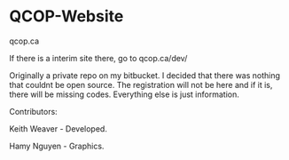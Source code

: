 QCOP-Website
============

qcop.ca

If there is a interim site there, go to qcop.ca/dev/


Originally a private repo on my bitbucket. I decided that there was nothing that couldnt be open source. The registration will not be here and if it is, there will be missing codes. Everything else is just information.

Contributors:

Keith Weaver - Developed.

Hamy Nguyen - Graphics.